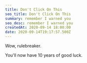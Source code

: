 ```yaml
---
title: Don't Click On This 
seo_title: Don't Click On This 
summary: remember I warned you
seo_desc: remember I warned you
createdAt: 2020-09-14 18:00:00
date: 2020-09-14T19:17:57.500Z
---
```


Wow, rulebreaker.

You'll now have 10 years of good luck.
